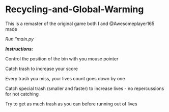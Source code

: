 # Recycling-and-Global-Warming

This is a remaster of the original game both I and @Awesomeplayer165 made

*Run "main.py*

***Instructions:***

  Control the position of the bin with you mouse pointer
  
  Catch trash to increase your score
  
  Every trash you miss, your lives count goes down by one
  
  Catch special trash (smaller and faster) to increase lives - no repercussions for not catching
  
  Try to get as much trash as you can before running out of lives
